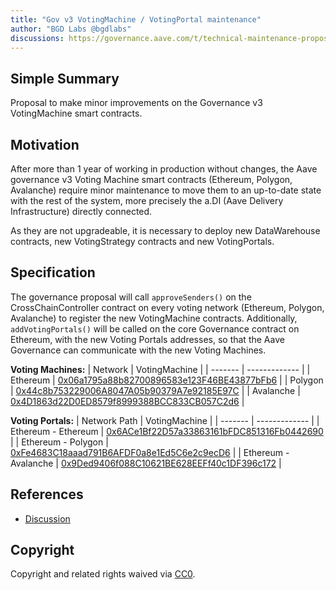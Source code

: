 ```yaml
---
title: "Gov v3 VotingMachine / VotingPortal maintenance"
author: "BGD Labs @bgdlabs"
discussions: https://governance.aave.com/t/technical-maintenance-proposals/15274/71
---
```


## Simple Summary

Proposal to make minor improvements on the Governance v3 VotingMachine smart contracts.

## Motivation

After more than 1 year of working in production without changes, the Aave governance v3 Voting Machine smart contracts (Ethereum, Polygon, Avalanche) require minor maintenance to move them to an up-to-date state with the rest of the system, more precisely the a.DI (Aave Delivery Infrastructure) directly connected.

As they are not upgradeable, it is necessary to deploy new DataWarehouse contracts, new VotingStrategy contracts and new VotingPortals.

## Specification

The governance proposal will call `approveSenders()` on the CrossChainController contract on every voting network (Ethereum, Polygon, Avalanche) to register the new VotingMachine contracts.
Additionally, `addVotingPortals()` will be called on the core Governance contract on Ethereum, with the new Voting Portals addresses, so that the Aave Governance can communicate with the new Voting Machines.

**Voting Machines:**
| Network | VotingMachine |
| ------- | ------------- |
| Ethereum | [0x06a1795a88b82700896583e123F46BE43877bFb6](https://etherscan.io/address/0x06a1795a88b82700896583e123F46BE43877bFb6) |
| Polygon | [0x44c8b753229006A8047A05b90379A7e92185E97C](https://polygonscan.com/address/0x44c8b753229006A8047A05b90379A7e92185E97C) |
| Avalanche | [0x4D1863d22D0ED8579f8999388BCC833CB057C2d6](https://snowscan.xyz/address/0x4D1863d22D0ED8579f8999388BCC833CB057C2d6) |

**Voting Portals:**
| Network Path | VotingMachine |
| ------- | ------------- |
| Ethereum - Ethereum | [0x6ACe1Bf22D57a33863161bFDC851316Fb0442690](https://etherscan.io/address/0x6ACe1Bf22D57a33863161bFDC851316Fb0442690) |
| Ethereum - Polygon | [0xFe4683C18aaad791B6AFDF0a8e1Ed5C6e2c9ecD6](https://etherscan.io/address/0xFe4683C18aaad791B6AFDF0a8e1Ed5C6e2c9ecD6) |
| Ethereum - Avalanche | [0x9Ded9406f088C10621BE628EEFf40c1DF396c172](https://etherscan.io/address/0x9Ded9406f088C10621BE628EEFf40c1DF396c172) |

## References

- [Discussion](https://governance.aave.com/t/technical-maintenance-proposals/15274/71)

## Copyright

Copyright and related rights waived via [CC0](https://creativecommons.org/publicdomain/zero/1.0/).
